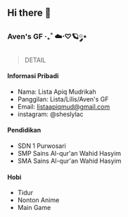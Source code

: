 ## Hi there 👋

### Aven's GF ‧₊˚ ☁️⋅♡🪐༘⋆

> DETAIL 
#### Informasi Pribadi
- Nama: Lista Apiq Mudrikah
- Panggilan: Lista/Lilis/Aven's GF
- Email: listaapiqmud@gmail.com
- instagram: @sheslylac

#### Pendidikan
- SDN 1 Purwosari
- SMP Sains Al-qur'an Wahid Hasyim
- SMA Sains Al-qur'an Wahid Hasyim

#### Hobi
- Tidur
- Nonton Anime
- Main Game
